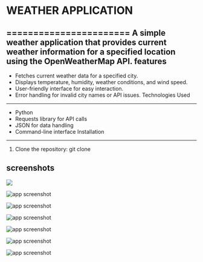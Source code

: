 WEATHER APPLICATION     
=======================
=======================
A simple weather application that provides current weather information for a specified location using the OpenWeatherMap API.
features
-----------------------
- Fetches current weather data for a specified city.
- Displays temperature, humidity, weather conditions, and wind speed.
- User-friendly interface for easy interaction.
- Error handling for invalid city names or API issues.
Technologies Used
-----------------------
- Python
- Requests library for API calls
- JSON for data handling
- Command-line interface
Installation
-----------------------
1. Clone the repository:
   git clone

## screenshots 
![](screenshots/1.png)

![app screenshot](screenshots/2.png)

![app screenshot](screenshots/3.png)

![app screenshot](screenshots/4.png)

![app screenshot](screenshots/5.png)

![app screenshot](screenshots/6.png)

![app screenshot](screenshots/7.png)


